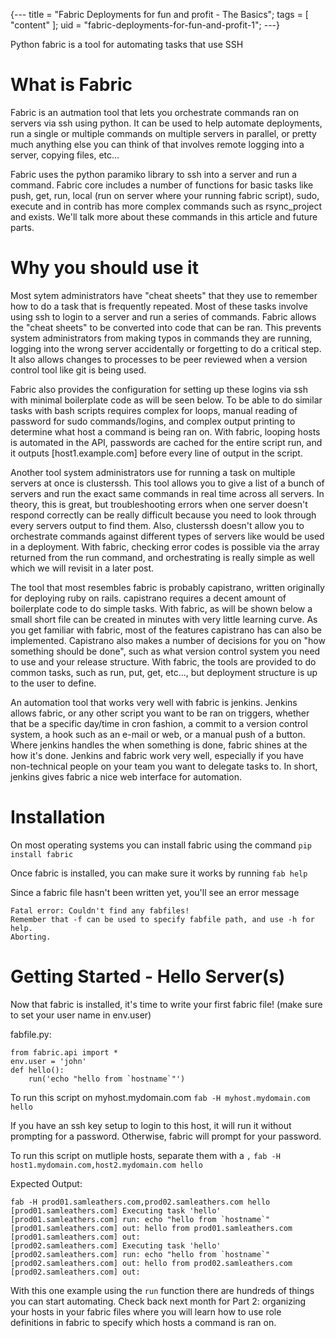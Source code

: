 {---
title = "Fabric Deployments for fun and profit - The Basics";
tags = [ "content" ];
uid = "fabric-deployments-for-fun-and-profit-1";
---}

Python fabric is a tool for automating tasks that use SSH

>>>

# What is Fabric

Fabric is an autmation tool that lets you orchestrate commands
ran on servers via ssh using python. It can be used to help
automate deployments, run a single or multiple commands on multiple
servers in parallel, or pretty much anything else you can think of that
involves remote logging into a server, copying files, etc...

Fabric uses the python paramiko library to ssh into a server and run a command.
Fabric core includes a number of functions for basic tasks like push, get, run,
local (run on server where your running fabric script), sudo, execute and in
contrib has more complex commands such as rsync_project and exists. We'll talk
more about these commands in this article and future parts.

# Why you should use it

Most sytem administrators have "cheat sheets" that they use to remember how to
do a task that is frequently repeated. Most of these tasks involve using ssh to
login to a server and run a series of commands. Fabric allows the "cheat
sheets" to be converted into code that can be ran. This prevents system
administrators from making typos in commands they are running, logging into
the wrong server accidentally or forgetting to do a critical step. It also
allows changes to processes to be peer reviewed when a version control tool
like git is being used.

Fabric also provides the configuration for setting up these logins via ssh with
minimal boilerplate code as will be seen below. To be able to do similar tasks
with bash scripts requires complex for loops, manual reading of password for
sudo commands/logins, and complex output printing to determine what host
a command is being ran on. With fabric, looping hosts is automated in the API,
passwords are cached for the entire script run, and it outputs
[host1.example.com] before every line of output in the script.

Another tool system administrators use for running a task on multiple servers
at once is clusterssh. This tool allows you to give a list of a bunch of
servers and run the exact same commands in real time across all servers. In
theory, this is great, but troubleshooting errors when one server doesn't
respond correctly can be really difficult because you need to look through
every servers output to find them. Also, clusterssh doesn't allow you to
orchestrate commands against different types of servers like would be used in
a deployment. With fabric, checking error codes is possible via the array
returned from the run command, and orchestrating is really simple as well which
we will revisit in a later post.

The tool that most resembles fabric is probably capistrano, written originally
for deploying ruby on rails. capistrano requires a decent amount of boilerplate
code to do simple tasks. With fabric, as will be shown below a small short file
can be created in minutes with very little learning curve. As you get familiar
with fabric, most of the features capistrano has can also be implemented.
Capistrano also makes a number of decisions for you on "how something should be
done", such as what version control system you need to use and your release
structure. With fabric, the tools are provided to do common tasks, such as run,
put, get, etc..., but deployment structure is up to the user to define.

An automation tool that works very well with fabric is jenkins. Jenkins allows
fabric, or any other script you want to be ran on triggers, whether that be
a specific day/time in cron fashion, a commit to a version control system,
a hook such as an e-mail or web, or a manual push of a button. Where jenkins
handles the when something is done, fabric shines at the how it's done. Jenkins
and fabric work very well, especially if you have non-technical people on your
team you want to delegate tasks to. In short, jenkins gives fabric a nice web
interface for automation.

# Installation

On most operating systems you can install fabric using the command
`pip install fabric`

Once fabric is installed, you can make sure it works by running `fab help`

Since a fabric file hasn't been written yet, you'll see an error message

    Fatal error: Couldn't find any fabfiles!
    Remember that -f can be used to specify fabfile path, and use -h for help.
    Aborting.

# Getting Started - Hello Server(s)

Now that fabric is installed, it's time to write your first fabric file!
(make sure to set your user name in env.user)

fabfile.py:

    from fabric.api import *
    env.user = 'john'
    def hello():
        run('echo "hello from `hostname`"')

To run this script on myhost.mydomain.com `fab -H myhost.mydomain.com hello`

If you have an ssh key setup to login to this host, it will run it without
prompting for a password. Otherwise, fabric will prompt for your password.

To run this script on mutliple hosts, separate them with a `,`
`fab -H host1.mydomain.com,host2.mydomain.com hello`

Expected Output:

    fab -H prod01.samleathers.com,prod02.samleathers.com hello
    [prod01.samleathers.com] Executing task 'hello'
    [prod01.samleathers.com] run: echo "hello from `hostname`"
    [prod01.samleathers.com] out: hello from prod01.samleathers.com
    [prod01.samleathers.com] out:
    [prod02.samleathers.com] Executing task 'hello'
    [prod02.samleathers.com] run: echo "hello from `hostname`"
    [prod02.samleathers.com] out: hello from prod02.samleathers.com
    [prod02.samleathers.com] out:

With this one example using the `run` function there are hundreds of things you
can start automating. Check back next month for Part 2: organizing your hosts
in your fabric files where you will learn how to use role definitions in fabric
to specify which hosts a command is ran on.
